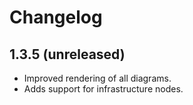 # Changelog

## 1.3.5 (unreleased)

- Improved rendering of all diagrams.
- Adds support for infrastructure nodes.
